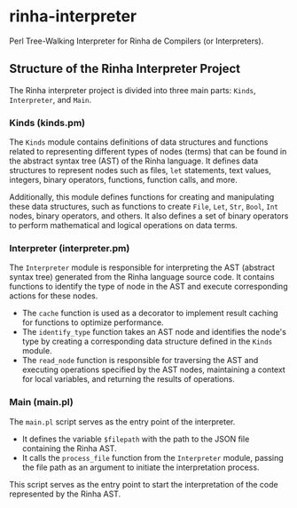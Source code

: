 # rinha-interpreter

Perl Tree-Walking Interpreter for Rinha de Compilers (or Interpreters). 

## Structure of the Rinha Interpreter Project

The Rinha interpreter project is divided into three main parts: `Kinds`, `Interpreter`, and `Main`.

### Kinds (kinds.pm)

The `Kinds` module contains definitions of data structures and functions related to representing different types of nodes (terms) that can be found in the abstract syntax tree (AST) of the Rinha language. It defines data structures to represent nodes such as files, `let` statements, text values, integers, binary operators, functions, function calls, and more.

Additionally, this module defines functions for creating and manipulating these data structures, such as functions to create `File`, `Let`, `Str`, `Bool`, `Int` nodes, binary operators, and others. It also defines a set of binary operators to perform mathematical and logical operations on data terms.

### Interpreter (interpreter.pm)

The `Interpreter` module is responsible for interpreting the AST (abstract syntax tree) generated from the Rinha language source code. It contains functions to identify the type of node in the AST and execute corresponding actions for these nodes.

- The `cache` function is used as a decorator to implement result caching for functions to optimize performance.
- The `identify_type` function takes an AST node and identifies the node's type by creating a corresponding data structure defined in the `Kinds` module.
- The `read_node` function is responsible for traversing the AST and executing operations specified by the AST nodes, maintaining a context for local variables, and returning the results of operations.

### Main (main.pl)

The `main.pl` script serves as the entry point of the interpreter.

- It defines the variable `$filepath` with the path to the JSON file containing the Rinha AST.
- It calls the `process_file` function from the `Interpreter` module, passing the file path as an argument to initiate the interpretation process.

This script serves as the entry point to start the interpretation of the code represented by the Rinha AST.
